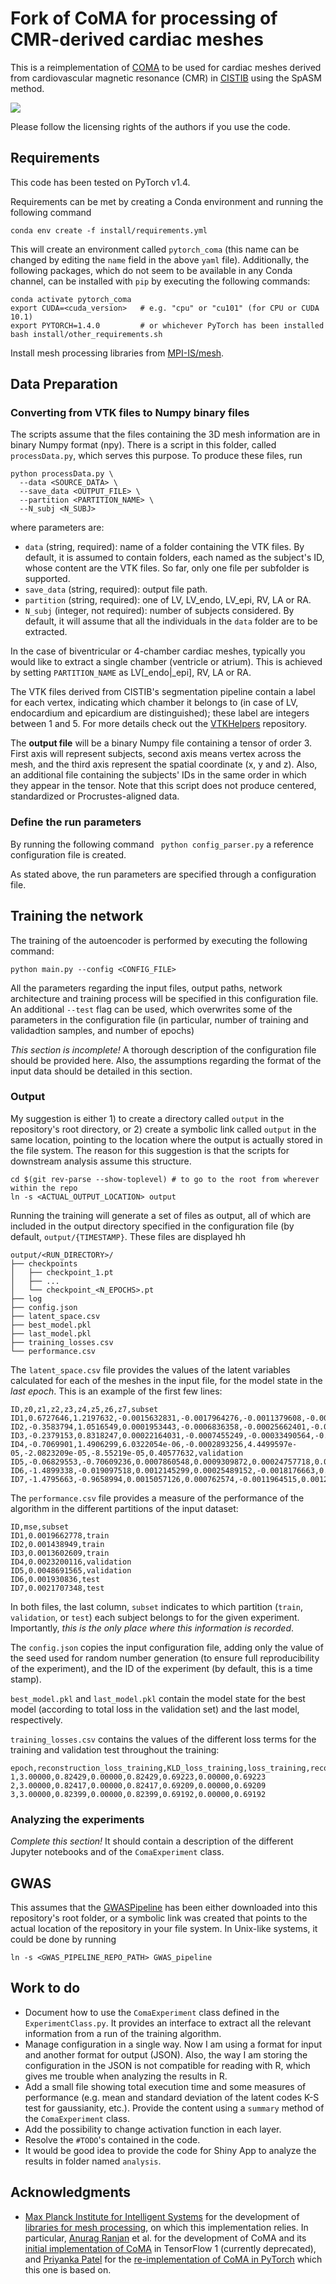 # Fork of CoMA for processing of CMR-derived cardiac meshes 

This is a reimplementation of [COMA](https://github.com/anuragranj/coma) to be used for cardiac meshes derived from cardiovascular magnetic resonance (CMR) in [CISTIB](http://www.cistib.org/) using the SpASM method.

![](.figs/vae_schema.png)

Please follow the licensing rights of the authors if you use the code.

## Requirements
This code has been tested on PyTorch v1.4.

Requirements can be met by creating a Conda environment and running the following command

```
conda env create -f install/requirements.yml
```

This will create an environment called `pytorch_coma` (this name can be changed by editing the `name` field in the above `yaml` file).
Additionally, the following packages, which do not seem to be available in any Conda channel, can be installed with `pip` by executing the following commands:

```
conda activate pytorch_coma
export CUDA=<cuda_version>   # e.g. "cpu" or "cu101" (for CPU or CUDA 10.1)
export PYTORCH=1.4.0         # or whichever PyTorch has been installed
bash install/other_requirements.sh 
```

Install mesh processing libraries from [MPI-IS/mesh](https://github.com/MPI-IS/mesh).

## Data Preparation
### Converting from VTK files to Numpy binary files
The scripts assume that the files containing the 3D mesh information are in binary Numpy format (npy). There is a script in this folder, called `processData.py`, which serves this purpose. To produce these files, run

```
python processData.py \
  --data <SOURCE_DATA> \
  --save_data <OUTPUT_FILE> \
  --partition <PARTITION_NAME> \
  --N_subj <N_SUBJ>
```

where parameters are:
- `data` (string, required): name of a folder containing the VTK files. By default, it is assumed to contain folders, each named as the subject's ID, whose content are the VTK files. So far, only one file per subfolder is supported.
- `save_data` (string, required): output file path. 
- `partition` (string, required): one of LV, LV_endo, LV_epi, RV, LA or RA. 
- `N_subj` (integer, not required): number of subjects considered. By default, it will assume that all the individuals in the `data` folder are to be extracted.

In the case of biventricular or 4-chamber cardiac meshes, typically you would like to extract a single chamber (ventricle or atrium). This is achieved by setting `PARTITION_NAME` as LV[_endo|_epi], RV, LA or RA.

The VTK files derived from CISTIB's segmentation pipeline contain a label for each vertex, indicating which chamber it belongs to (in case of LV, endocardium and epicardium are distinguished); these label are integers between 1 and 5. For more details check out the [VTKHelpers](www.github.com/rodbonazzola/VTKHelpers.git) repository.

The **output file** will be a binary Numpy file containing a tensor of order 3. First axis will represent subjects, second axis means vertex across the mesh, and the third axis represent the spatial coordinate (x, y and z). Also, an additional file containing the subjects' IDs in the same order in which they appear in the tensor.
Note that this script does not produce centered, standardized or Procrustes-aligned data.


### Define the run parameters

By running the following command
` python config_parser.py`
a reference configuration file is created.

As stated above, the run parameters are specified through a configuration file.

## Training the network

The training of the autoencoder is performed by executing the following command:

```
python main.py --config <CONFIG_FILE>
```

All the parameters regarding the input files, output paths, network architecture and training process will be specified in this configuration file.
An additional `--test` flag can be used, which overwrites some of the parameters in the configuration file (in particular, number of training and validadtion samples, and number of epochs)

_This section is incomplete!_ A thorough description of the configuration file should be provided here. Also, the assumptions regarding the format of the input data should be detailed in this section.

### Output

My suggestion is either 1) to create a directory called `output` in the repository's root directory, or 2) create a symbolic link called `output` in the same location, pointing to the location where the output is actually stored in the file system. The reason for this suggestion is that the scripts for downstream analysis assume this structure.
```buildoutcfg
cd $(git rev-parse --show-toplevel) # to go to the root from wherever within the repo
ln -s <ACTUAL_OUTPUT_LOCATION> output
```

Running the training will generate a set of files as output, all of which are included in the output directory specified in the configuration file (by default, `output/{TIMESTAMP}`.
These files are displayed hh 
```
output/<RUN_DIRECTORY>/
├── checkpoints
│   ├── checkpoint_1.pt
│   ├── ...
│   └── checkpoint_<N_EPOCHS>.pt
├── log
├── config.json
├── latent_space.csv
├── best_model.pkl
├── last_model.pkl
├── training_losses.csv
└── performance.csv
```

The `latent_space.csv` file provides the values of the latent variables calculated for each of the meshes in the input file, for the model state in the _last epoch_. This is an example of the first few lines: 

```buildoutcfg
ID,z0,z1,z2,z3,z4,z5,z6,z7,subset
ID1,0.6727646,1.2197632,-0.0015632831,-0.0017964276,-0.0011379608,-0.00194904,0.00086465623,0.43605334,train
ID2,-0.3583794,1.0516549,0.0001953443,-0.0006836358,-0.00025662401,-0.0004789658,-0.00023865222,-0.5036721,train
ID3,-0.2379153,0.8318247,0.00022164031,-0.0007455249,-0.00033490564,-0.00063846295,-0.0002699971,-0.6040641,train
ID4,-0.7069901,1.4906299,6.0322054e-06,-0.0002893256,4.4499597e-05,-2.0823209e-05,-8.55219e-05,0.40577632,validation
ID5,-0.06829553,-0.70609236,0.0007860548,0.0009309872,0.00024757718,0.0002669077,-0.0012372131,-0.8257334,validation
ID6,-1.4899338,-0.019097518,0.0012145299,0.00025489152,-0.0018176663,0.00059964956,0.00084737624,-0.96989465,test
ID7,-1.4795663,-0.9658994,0.0015057126,0.000762574,-0.0011964515,0.0012116398,0.00087300077,-0.3182309,test
```

The `performance.csv` file provides a measure of the performance of the algorithm in the different partitions of the input dataset:

```buildoutcfg
ID,mse,subset
ID1,0.0019662778,train
ID2,0.001438949,train
ID3,0.0013602609,train
ID4,0.0023200116,validation
ID5,0.0048691565,validation
ID6,0.001930836,test
ID7,0.0021707348,test
```
In both files, the last column, `subset` indicates to which partition (`train`, `validation`, or `test`) each subject belongs to for the given experiment. Importantly, _this is the only place where this information is recorded_.

The `config.json` copies the input configuration file, adding only the value of the seed used for random number generation (to ensure full reproducibility of the experiment), and the ID of the experiment (by default, this is a time stamp).

`best_model.pkl` and `last_model.pkl` contain the model state for the best model (according to total loss in the validation set) and the last model, respectively.

`training_losses.csv` contains the values of the different loss terms for the training and validation test throughout the training:
```buildoutcfg
epoch,reconstruction_loss_training,KLD_loss_training,loss_training,reconstruction_loss_eval,KLD_loss_eval,loss_eval
1,3.00000,0.82429,0.00000,0.82429,0.69223,0.00000,0.69223
2,3.00000,0.82417,0.00000,0.82417,0.69209,0.00000,0.69209
3,3.00000,0.82399,0.00000,0.82399,0.69192,0.00000,0.69192
```

### Analyzing the experiments 
_Complete this section!_ It should contain a description of the different Jupyter notebooks and of the `ComaExperiment` class. 
    
## GWAS
This assumes that the [GWASPipeline](www.github.com/rodbonazzola/GWAS_pipeline.git) has been either downloaded into this repository's root folder, or a symbolic link was created that points to the actual location of the repository in your file system. In Unix-like systems, it could be done by running

```
ln -s <GWAS_PIPELINE_REPO_PATH> GWAS_pipeline
```
  
## Work to do

- Document how to use the `ComaExperiment` class defined in the `ExperimentClass.py`. It provides an interface to extract all the relevant information from a run of the training algorithm. 
- Manage configuration in a single way. Now I am using a format for input and another format for output (JSON). Also, the way I am storing the configuration in the JSON is not compatible for reading with R, which gives me trouble when analyzing the results in R.
- Add a small file showing total execution time and some measures of performance (e.g. mean and standard deviation of the latent codes K-S test for gaussianity, etc.). Provide the content using a `summary` method of the `ComaExperiment` class.
- Add the possibility to change activation function in each layer.
- Resolve the `#TODO`'s contained in the code.
- It would be good idea to provide the code for Shiny App to analyze the results in folder named `analysis`.

## Acknowledgments

- [Max Planck Institute for Intelligent Systems](https://github.com/MPI-IS) for the development of [libraries for mesh processing](https://github.com/MPI-IS/mesh), on which this implementation relies. In particular, [Anurag Ranjan](https://github.com/anuragranj) et al. for the development of CoMA and its [initial implementation of CoMA](https://github.com/anuragranj/coma) in TensorFlow 1 (currently deprecated), and [Priyanka Patel](https://github.com/pixelite1201) for the [re-implementation of CoMA in PyTorch](https://github.com/pixelite1201/pytorch_coma) which this one is based on. 
